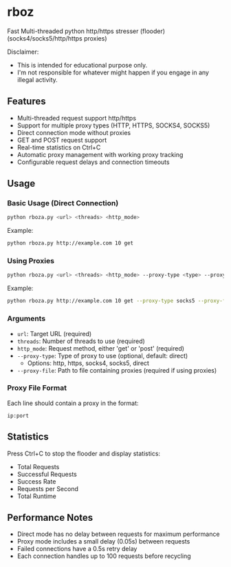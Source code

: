 # rboz
Fast Multi-threaded python http/https stresser (flooder) (socks4/socks5/http/https proxies) 

Disclaimer:
- This is intended for educational purpose only.
- I'm not responsible for whatever might happen if you engage in any illegal activity.

## Features
- Multi-threaded request support http/https
- Support for multiple proxy types (HTTP, HTTPS, SOCKS4, SOCKS5)
- Direct connection mode without proxies
- GET and POST request support
- Real-time statistics on Ctrl+C
- Automatic proxy management with working proxy tracking
- Configurable request delays and connection timeouts

## Usage

### Basic Usage (Direct Connection)
```bash
python rboza.py <url> <threads> <http_mode>
```
Example:
```bash
python rboza.py http://example.com 10 get
```

### Using Proxies
```bash
python rboza.py <url> <threads> <http_mode> --proxy-type <type> --proxy-file <file>
```
Example:
```bash
python rboza.py http://example.com 10 get --proxy-type socks5 --proxy-file proxies.txt
```

### Arguments
- `url`: Target URL (required)
- `threads`: Number of threads to use (required)
- `http_mode`: Request method, either 'get' or 'post' (required)
- `--proxy-type`: Type of proxy to use (optional, default: direct)
  - Options: http, https, socks4, socks5, direct
- `--proxy-file`: Path to file containing proxies (required if using proxies)

### Proxy File Format
Each line should contain a proxy in the format:
```
ip:port
```

## Statistics
Press Ctrl+C to stop the flooder and display statistics:
- Total Requests
- Successful Requests
- Success Rate
- Requests per Second
- Total Runtime

## Performance Notes
- Direct mode has no delay between requests for maximum performance
- Proxy mode includes a small delay (0.05s) between requests
- Failed connections have a 0.5s retry delay
- Each connection handles up to 100 requests before recycling
